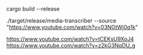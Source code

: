 

cargo build --release

 ./target/release/media-transcriber --source "https://www.youtube.com/watch?v=03NGtWj0q1k"




 https://www.youtube.com/watch?v=tCEKsU9XoJ4
 https://www.youtube.com/watch?v=z2kG3NqDU_g